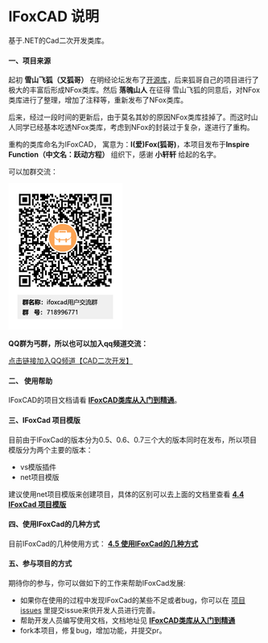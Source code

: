 # IFoxCAD 说明

基于.NET的Cad二次开发类库。

#### 一、项目来源

起初 **雪山飞狐（又狐哥）** 在明经论坛发布了[开源库](http://bbs.mjtd.com/thread-75701-1-1.html)，后来狐哥自己的项目进行了极大的丰富后形成NFox类库。然后 **落魄山人** 在征得 雪山飞狐的同意后，对NFox类库进行了整理，增加了注释等，重新发布了NFox类库。

后来，经过一段时间的更新后，由于莫名其妙的原因NFox类库挂掉了。而这时山人同学已经基本吃透NFox类库，考虑到NFox的封装过于复杂，遂进行了重构。

重构的类库命名为IFoxCAD， 寓意为：**I(爱)Fox(狐哥)**，本项目发布于**Inspire Function（中文名：跃动方程）** 组织下，感谢 **小轩轩** 给起的名字。

可以加群交流：

![IFoxCad用户交流群群二维码](./docs/png/ifoxcad用户交流群群二维码.png)

 **QQ群为丐群，所以也可以加入qq频道交流：** 

[点击链接加入QQ频道【CAD二次开发】](https://pd.qq.com/s/2wmmkv4c2)

#### 二、 使用帮助

IFoxCAD的项目文档请看 **[IFoxCAD类库从入门到精通](https://www.kdocs.cn/l/cc6ZXSa0vMgD)**。

#### 三、IFoxCad 项目模版

目前由于IFoxCad的版本分为0.5、0.6、0.7三个大的版本同时在发布，所以项目模版分为两个主要的版本：

- vs模版插件
- net项目模版

建议使用net项目模版来创建项目，具体的区别可以去上面的文档里查看 **[4.4 IFoxCad 项目模版](https://kdocs.cn/l/cc6ZXSa0vMgD?linkname=ulYcRm6f9a)**

#### 四、使用IFoxCad的几种方式

目前IFoxCad的几种使用方式：
**[4.5 使用IFoxCad的几种方式](https://kdocs.cn/l/cc6ZXSa0vMgD?linkname=mhBJO1Vchu)**

#### 五、参与项目的方式

期待你的参与，你可以做如下的工作来帮助IFoxCad发展:

- 如果你在使用的过程中发现IFoxCad的某些不足或者bug，你可以在 [项目issues](https://gitee.com/inspirefunction/ifoxcad/issues) 里提交issue来供开发人员进行完善。
- 帮助开发人员编写使用文档，文档地址见 **[IFoxCAD类库从入门到精通](https://www.kdocs.cn/l/cc6ZXSa0vMgD)**
- fork本项目，修复bug，增加功能，并提交pr。

